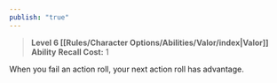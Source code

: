 ```yaml
---
publish: "true"
---
```

> **Level 6 [[Rules/Character Options/Abilities/Valor/index|Valor]] Ability**
> **Recall Cost:** 1

When you fail an action roll, your next action roll has advantage.
